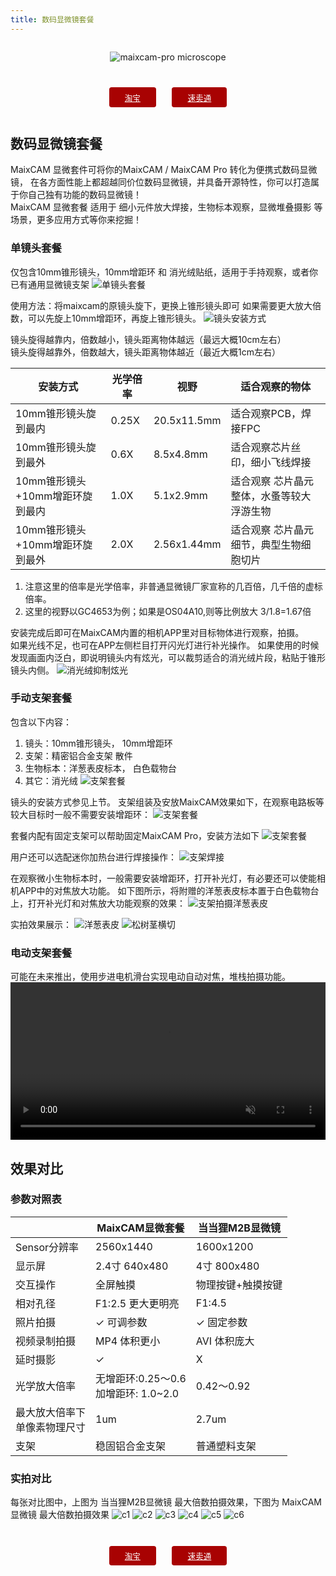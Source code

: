 ```yaml
---
title: 数码显微镜套餐
---
```



<div style="width:100%; display:flex;justify-content: center;">

![maixcam-pro microscope](../../assets/maixcam/maixcam_microscope.png)

</div>


<div style="padding: 1em 0 0 0; display: flex; justify-content: center">
    <a target="_blank" style="margin: 1em;color: white; font-size: 0.9em; border-radius: 0.3em; padding: 0.5em 2em; background-color: #a80202" href="https://item.taobao.com/item.htm?id=878126152834">淘宝</a>
    <a target="_blank" style="margin: 1em;color: white; font-size: 0.9em; border-radius: 0.3em; padding: 0.5em 2em; background-color: #a80202" href="https://wiki.sipeed.com/store">速卖通</a>
</div>


## 数码显微镜套餐
MaixCAM 显微套件可将你的MaixCAM / MaixCAM Pro 转化为便携式数码显微镜， 在各方面性能上都超越同价位数码显微镜，并具备开源特性，你可以打造属于你自己独有功能的数码显微镜！  
MaixCAM 显微套餐 适用于 细小元件放大焊接，生物标本观察，显微堆叠摄影 等场景，更多应用方式等你来挖掘！

### 单镜头套餐
仅包含10mm锥形镜头，10mm增距环 和 消光绒贴纸，适用于手持观察，或者你已有通用显微镜支架
![单镜头套餐](../../assets/maixcam/micro_lens.jpg)


使用方法：将maixcam的原镜头旋下，更换上锥形镜头即可
如果需要更大放大倍数，可以先旋上10mm增距环，再旋上锥形镜头。
![镜头安装方式](../../assets/maixcam/micro_lens_install.jpg)

镜头旋得越靠内，倍数越小，镜头距离物体越远（最远大概10cm左右）   
镜头旋得越靠外，倍数越大，镜头距离物体越近（最近大概1cm左右）  


|安装方式  | 光学倍率   | 视野   | 适合观察的物体   |
|-----------|------------------|------------------|------------------|
|10mm锥形镜头旋到最内| 0.25X|20.5x11.5mm|适合观察PCB，焊接FPC|
|10mm锥形镜头旋到最外| 0.6X|8.5x4.8mm  |适合观察芯片丝印，细小飞线焊接|
|10mm锥形镜头+10mm增距环旋到最内| 1.0X| 5.1x2.9mm | 适合观察 芯片晶元整体，水蚤等较大浮游生物|
|10mm锥形镜头+10mm增距环旋到最外| 2.0X|2.56x1.44mm| 适合观察 芯片晶元细节，典型生物细胞切片|

1. 注意这里的倍率是光学倍率，非普通显微镜厂家宣称的几百倍，几千倍的虚标倍率。
2. 这里的视野以GC4653为例；如果是OS04A10,则等比例放大 3/1.8=1.67倍

安装完成后即可在MaixCAM内置的相机APP里对目标物体进行观察，拍摄。   
如果光线不足，也可在APP左侧栏目打开闪光灯进行补光操作。
如果使用的时候发现画面内泛白，即说明镜头内有炫光，可以裁剪适合的消光绒片段，粘贴于锥形镜头内侧。
![消光绒抑制炫光](../../assets/maixcam/xiaoguang.jpg)



### 手动支架套餐
包含以下内容：
1. 镜头：10mm锥形镜头， 10mm增距环
2. 支架：精密铝合金支架 散件
3. 生物标本：洋葱表皮标本， 白色载物台
4. 其它：消光绒
![支架套餐](../../assets/maixcam/focusing_stand_suit.jpg)


镜头的安装方式参见上节。
支架组装及安放MaixCAM效果如下，在观察电路板等较大目标时一般不需要安装增距环：
![支架套餐](../../assets/maixcam/stand_install.jpg)

套餐内配有固定支架可以帮助固定MaixCAM Pro，安装方法如下
![支架套餐](../../assets/maixcam/install_bracket.png)

用户还可以选配迷你加热台进行焊接操作：
![支架焊接](../../assets/maixcam/stand_solder.jpg)


在观察微小生物标本时，一般需要安装增距环，打开补光灯，有必要还可以使能相机APP中的对焦放大功能。
如下图所示，将附赠的洋葱表皮标本置于白色载物台上，打开补光灯和对焦放大功能观察的效果：
![支架拍摄洋葱表皮](../../assets/maixcam/stand_onion.jpg)

实拍效果展示：
![洋葱表皮](../../assets/maixcam/onion.jpg)
![松树茎横切](../../assets/maixcam/pine.jpg)


### 电动支架套餐
可能在未来推出，使用步进电机滑台实现电动自动对焦，堆栈拍摄功能。
<video playsinline controls muted preload style="width:100%" src="../../assets/maixcam/micro_focus.mp4"></video> 



## 效果对比
### 参数对照表

|           |**MaixCAM显微套餐**|**当当狸M2B显微镜**|
|-----------|------------------|-----------------|
|Sensor分辨率| 2560x1440        | 1600x1200       |
|显示屏      | 2.4寸 640x480    | 4寸 800x480     |
|交互操作    | 全屏触摸           |物理按键+触摸按键  |
|相对孔径    | F1:2.5 更大更明亮  | F1:4.5          |
|照片拍摄    | ✓ 可调参数         |✓ 固定参数        |
|视频录制拍摄 | MP4 体积更小      | AVI 体积庞大      |
|延时摄影    |  ✓                | X               |
|光学放大倍率 | 无增距环:0.25～0.6<br>加增距环: 1.0~2.0 | 0.42～0.92|
|最大放大倍率下<br>单像素物理尺寸|1um   | 2.7um          |
|支架       |  稳固铝合金支架     |   普通塑料支架    |

### 实拍对比
每张对比图中，上图为 当当狸M2B显微镜 最大倍数拍摄效果，下图为 MaixCAM显微镜 最大倍数拍摄效果
![c1](../../assets/maixcam/c1.jpg)
![c2](../../assets/maixcam/c2.jpg)
![c3](../../assets/maixcam/c3.jpg)
![c4](../../assets/maixcam/c4.jpg)
![c5](../../assets/maixcam/c5.jpg)
![c6](../../assets/maixcam/c6.jpg)



<div style="padding: 1em 0 0 0; display: flex; justify-content: center">
    <a target="_blank" style="margin: 1em;color: white; font-size: 0.9em; border-radius: 0.3em; padding: 0.5em 2em; background-color: #a80202" href="https://item.taobao.com/item.htm?id=878126152834">淘宝</a>
    <a target="_blank" style="margin: 1em;color: white; font-size: 0.9em; border-radius: 0.3em; padding: 0.5em 2em; background-color: #a80202" href="https://wiki.sipeed.com/store">速卖通</a>
</div>

